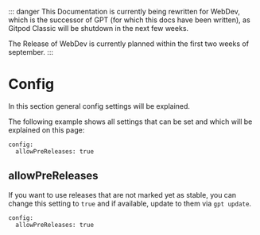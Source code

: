 ::: danger
This Documentation is currently being rewritten for WebDev, which is the successor of GPT (for which this docs have been written), as Gitpod Classic will be shutdown in the next few weeks.

The Release of WebDev is currently planned within the first two weeks of september.
:::

# Config <Badge type="info" text="since v0.4.0" />

In this section general config settings will be explained.

The following example shows all settings that can be set and which will be explained on this page:

```yaml:line-numbers {1}
config:
  allowPreReleases: true
```

## allowPreReleases <Badge type="info" text="since v0.4.0" />
If you want to use releases that are not marked yet as stable, you can change this setting to `true` and if available, update to them via `gpt update`.

```yaml:line-numbers {1}
config:
  allowPreReleases: true
```
